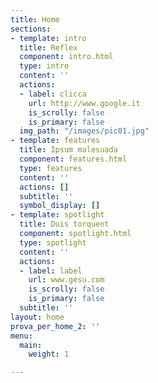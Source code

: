 ```yaml
---
title: Home
sections:
- template: intro
  title: Reflex
  component: intro.html
  type: intro
  content: ''
  actions:
  - label: clicca
    url: http://www.google.it
    is_scrolly: false
    is_primary: false
  img_path: "/images/pic01.jpg"
- template: features
  title: Ipsum malesuada
  component: features.html
  type: features
  content: ''
  actions: []
  subtitle: ''
  symbol_display: []
- template: spotlight
  title: Duis torquent
  component: spotlight.html
  type: spotlight
  content: ''
  actions:
  - label: label
    url: www.gesu.com
    is_scrolly: false
    is_primary: false
  subtitle: ''
layout: home
prova_per_home_2: ''
menu:
  main:
    weight: 1

---
```

